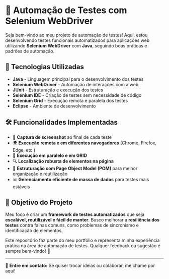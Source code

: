 # 🚀 Automação de Testes com Selenium WebDriver

Seja bem-vindo ao meu projeto de automação de testes! Aqui, estou desenvolvendo testes funcionais automatizados para aplicações web utilizando **Selenium WebDriver** com **Java**, seguindo boas práticas e padrões de automação.

## 🔹 Tecnologias Utilizadas

- **Java** - Linguagem principal para o desenvolvimento dos testes
- **Selenium WebDriver** - Automação de interações com a web
- **JUnit** - Estruturação e execução dos testes
- **Selenium IDE** - Criação de testes sem necessidade de código
- **Selenium Grid** - Execução remota e paralela dos testes
- **Eclipse** - Ambiente de desenvolvimento

## 🛠 Funcionalidades Implementadas

- 📸 **Captura de screenshot** ao final de cada teste  
- 🌍 **Execução remota e em diferentes navegadores** (Chrome, Firefox, Edge, etc.)  
- 🔀 **Execução em paralelo e em GRID**  
- 🔍 **Localização robusta de elementos na página**  
- 📄 **Estruturação com Page Object Model (POM)** para melhor organização e reutilização  
- 📊 **Gerenciamento eficiente de massa de dados** para testes mais estáveis  

## 🎯 Objetivo do Projeto

Meu foco é criar um **framework de testes automatizados** que seja **escalável, reutilizável e fácil de manter**. Busco melhorar a **resiliência dos testes** contra falhas comuns, como problemas de sincronismo e identificação de elementos.

Este repositório faz parte do meu portfólio e representa minha experiência prática na área de automação de testes. Qualquer feedback ou sugestão é sempre bem-vindo! 🚀

---

📩 **Entre em contato:** Se quiser trocar ideias ou colaborar, me chame por aqui! 
